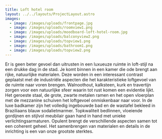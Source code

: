```yaml
---
title: Loft hotel room
layout: ../../layouts/ProjectLayout.astro
images:
  - image: /images/uploads/frontpage.jpg
  - image: /images/uploads/roomview1.png
  - image: /images/uploads/moodboard-loft-hotel-room.jpg
  - image: /images/uploads/balconyview2.png
  - image: /images/uploads/topview1.png
  - image: /images/uploads/bathroom1.png
  - image: /images/uploads/topview2.png
---
```

<!--StartFragment-->

Er is geen beter gevoel dan uitrusten in een luxueuze ruimte in loft-stijl na een drukke dag in de stad. Je komt binnen in een kamer die ode brengt aan rijke, natuurlijke materialen. Deze worden in een interessant contrast geplaatst met de industriële aspecten die het karakteristieke loftgevoel van de ruimte naar voren brengen. Walnoothout, kalksteen, kurk en travertijn zorgen voor een natuurlijke sfeer waarin tot rust komen een evidentie lijkt. Het geroeste staal, de grote, zwarte metalen ramen en het open vloerplan met de mezzanine schuiven het loftgevoel onmiskenbaar naar voor. In de luxe badkamer zijn het volledig ingebouwde bad en de wastafel bekleed in Braziliaans blauw sodalietmarmer. Topkwaliteit bedlinnen, vloeiende gordijnen en stijlvol meubilair gaan hand in hand met unieke verlichtingsarmaturen. Opulent brengt de verschillende aspecten samen tot een coherent geheel. Het samenbrengen van materialen en details in de inrichting is een van onze grootste sterktes.

<!--EndFragment-->